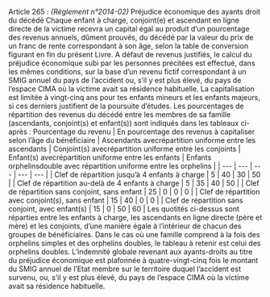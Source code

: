 Article 265 : _(Règlement n°2014-02)_ Préjudice économique des ayants droit du décédé
Chaque enfant à charge, conjoint(e) et ascendant en ligne directe de la victime recevra un capital égal au produit d’un pourcentage des revenus annuels, dûment prouvés, du décédé par la valeur du prix de un franc de rente correspondant à son âge, selon la table de conversion figurant en fin du présent Livre.
A défaut de revenus justifiés, le calcul du préjudice économique subi par les personnes précitées est effectué, dans les mêmes conditions, sur la base d’un revenu fictif correspondant à un SMIG annuel du pays de l’accident ou, s’il y est plus élevé, du pays de l’espace CIMA où la victime avait sa résidence habituelle.
La capitalisation est limitée à vingt-cinq ans pour tes enfants mineurs et les enfants majeurs, si ces derniers justifient de la poursuite d’études.
Les pourcentages de répartition des revenus du décédé entre les membres de sa famille (ascendants, conjoint(s) et enfant(s)) sont indiqués dans les tableaux ci-après :
Pourcentage du revenu
| En pourcentage des revenus à capitaliser selon l’âge du bénéficiaire | Ascendants avecrépartition uniforme entre les ascendants | Conjoint(s) avecrépartition uniforme entre les conjoints | Enfant(s) avecrépartition uniforme entre les enfants | Enfants orphelinsdouble avec répartition uniforme entre les orphelins |
| --- | --- | --- | --- | --- |
| Clef de répartition jusqu’à 4 enfants à charge | 5 | 40 | 30 | 50 |
| Clef de répartition au-delà de 4 enfants à charge | 5 | 35 | 40 | 50 |
| Clef de répartition sans conjoint, sans enfant | 25 | 0 | 0 | 0 |
| Clef de répartition avec conjoint(s), sans enfant | 15 | 40 | 0 | 0 |
| Clef de répartition sans conjoint, avec enfant(s) | 15 | 0 | 50 | 60 |
Les quotités ci-dessus sont réparties entre les enfants à charge, les ascendants en ligne directe (père et mère) et les conjoints, d’une manière égale à l’intérieur de chacun des groupes de bénéficiaires.
Dans le cas où une famille comprend à la fois des orphelins simples et des orphelins doubles, le tableau à retenir est celui des orphelins doubles.
L’indemnité globale revenant aux ayants-droits au titre du préjudice économique est plafonnée à quatre-vingt-cinq fois le montant du SMIG annuel de l’Etat membre sur le territoire duquel l’accident est survenu, ou, s’il y est plus élevé, du pays de l’espace CIMA où la victime avait sa résidence habituelle.